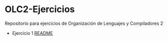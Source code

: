 # OLC2-Ejercicios
Repositorio para ejercicios de Organización de Lenguajes y Compiladores 2

- Ejercicio 1 [README](./Ejercicio%201/README.md)
